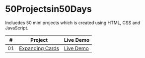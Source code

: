 # 50Projectsin50Days

Incluedes 50 mini projects which is created using HTML, CSS and JavaScript.

|  #  | Project                                                                                                                     | Live Demo                                                                         |
| :-: | --------------------------------------------------------------------------------------------------------------------------- | --------------------------------------------------------------------------------- |
| 01  | [Expanding Cards](https://github.com/cembicakci/50Projectsin50Days/tree/main/01-Expanding-Cards)                            | [Live Demo](https://cembicakci.github.io/50Projectsin50Days/01-Expanding-Cards/)                |
